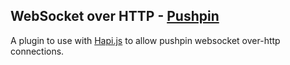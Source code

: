 ## WebSocket over HTTP - [Pushpin](http://pushpin.org/docs/protocols/websocket-over-http/)

A plugin to use with [Hapi.js](https://hapijs.com) to allow pushpin websocket over-http connections.
